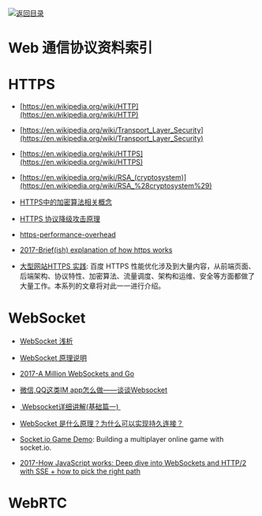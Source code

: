 [![返回目录](https://parg.co/UGo)](https://parg.co/b4z) 
 

# Web 通信协议资料索引

# HTTPS

- [https://en.wikipedia.org/wiki/HTTP](https://en.wikipedia.org/wiki/HTTP)

- [https://en.wikipedia.org/wiki/Transport_Layer_Security](https://en.wikipedia.org/wiki/Transport_Layer_Security)

- [https://en.wikipedia.org/wiki/HTTPS](https://en.wikipedia.org/wiki/HTTPS)

- [https://en.wikipedia.org/wiki/RSA_(cryptosystem)](https://en.wikipedia.org/wiki/RSA_%28cryptosystem%29)

- [HTTPS中的加密算法相关概念](http://foofish.net/https-symmetric.html?hmsr=toutiao.io&utm_medium=toutiao.io&utm_source=toutiao.io)
- [HTTPS 协议降级攻击原理](http://www.tuicool.com/articles/vEVfIjb)

- [https-performance-overhead](https://www.keycdn.com/blog/https-performance-overhead/)

- [2017-Brief(ish) explanation of how https works](https://dev.to/ruidfigueiredo/briefish-explanation-of-how-https-works)

- [大型网站HTTPS 实践](https://mp.weixin.qq.com/s/bdLtUPDykAMCb_TR0nOdpw): 百度 HTTPS 性能优化涉及到大量内容，从前端页面、后端架构、协议特性、加密算法、流量调度、架构和运维、安全等方面都做了大量工作。本系列的文章将对此一一进行介绍。


# WebSocket

- [WebSocket 浅析](https://zhuanlan.zhihu.com/p/25592934) 

- [WebSocket 原理说明](https://www.qcloud.com/document/product/214/4150)

- [2017-A Million WebSockets and Go](https://medium.freecodecamp.org/million-websockets-and-go-cc58418460bb) 


- [微信,QQ这类IM app怎么做——谈谈Websocket](http://www.jianshu.com/p/bcefda55bce4?hmsr=toutiao.io&utm_medium=toutiao.io&utm_source=toutiao.io)

- [ Websocket详细讲解(基础篇一) ](http://blog.csdn.net/woshinannan741/article/details/51470830?hmsr=toutiao.io&utm_medium=toutiao.io&utm_source=toutiao.io)

- [WebSocket 是什么原理？为什么可以实现持久连接？](https://www.zhihu.com/question/20215561/answer/40316953?utm_source=qq&utm_medium=social) 
- [Socket.io Game Demo](https://github.com/sgoedecke/socket-io-game): Building a multiplayer online game with socket.io. 

- [2017-How JavaScript works: Deep dive into WebSockets and HTTP/2 with SSE + how to pick the right path](https://parg.co/UKu)


# WebRTC
